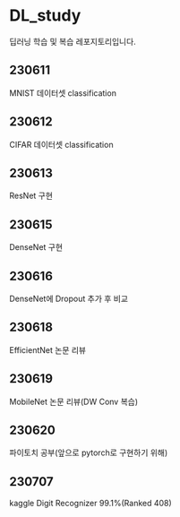 # DL_study
딥러닝 학습 및 복습 레포지토리입니다.

## 230611
MNIST 데이터셋 classification

## 230612
CIFAR 데이터셋 classification

## 230613
ResNet 구현

## 230615
DenseNet 구현

## 230616
DenseNet에 Dropout 추가 후 비교

## 230618
EfficientNet 논문 리뷰

## 230619
MobileNet 논문 리뷰(DW Conv 복습)

## 230620
파이토치 공부(앞으로 pytorch로 구현하기 위해)

## 230707
kaggle Digit Recognizer 99.1%(Ranked 408)